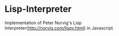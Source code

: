 Lisp-Interpreter
================

Implementation of Peter Norvig's Lisp Interpreter(http://norvig.com/lispy.html) in Javascript.
